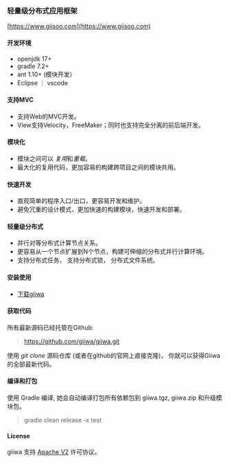 ### 轻量级分布式应用框架 
[https://www.giisoo.com](https://www.giisoo.com)

#### 开发环境
* openjdk 17+
* gradle 7.2+
* ant 1.10+ (模块开发）
* Eclipse ｜ vscode 


#### 支持MVC
* 支持Web的MVC开发。
* View支持Velocity，FreeMaker；同时也支持完全分离的前后端开发。

#### 模块化
* 模块之间可以 *复用*和*重载*。
* 最大化的复用代码，更加容易的构建跨项目之间的模块共用。



#### 快速开发
* 直观简单的程序入口/出口，更容易开发和维护。
* 避免冗重的设计模式，更加快速的构建模块，快速开发和部署。



#### 轻量级分布式
* 并行对等分布式计算节点关系。
* 更容易从一个节点扩展到N个节点，构建可伸缩的分布式并行计算环境。
* 支持分布式任务， 支持分布式锁， 分布式文件系统。


#### 安装使用
* [下载giiwa](https://github.com/giiwa/giiwa/releases)

#### 获取代码
所有最新源码已经托管在Github:
> https://github.com/giiwa/giiwa.git

使用 *git clone* 源码仓库 (或者在github的官网上直接克隆)， 你就可以获得Giiwa的全部最新代码。



#### 编译和打包
使用 Gradle 编译, 她会自动编译打包所有依赖包到 giiwa.tgz, giiwa.zip 和升级模块包。
> gradle clean release -x test



#### License
giiwa 支持 [Apache V2](LICENSE-2.0.html) 许可协议。
